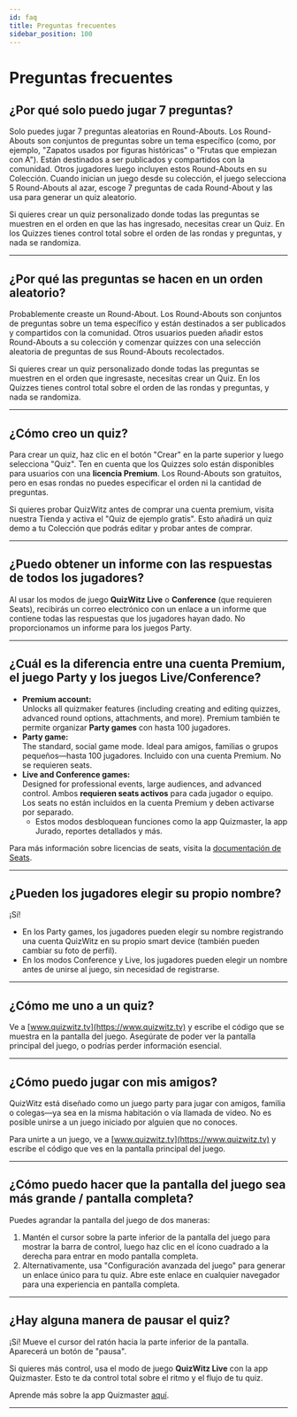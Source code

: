 ```yaml
---
id: faq
title: Preguntas frecuentes
sidebar_position: 100
---
```


# Preguntas frecuentes

## ¿Por qué solo puedo jugar 7 preguntas?

Solo puedes jugar 7 preguntas aleatorias en Round-Abouts. Los Round-Abouts son conjuntos de preguntas sobre un tema específico (como, por ejemplo, "Zapatos usados por figuras históricas" o "Frutas que empiezan con A"). Están destinados a ser publicados y compartidos con la comunidad. Otros jugadores luego incluyen estos Round-Abouts en su Colección. Cuando inician un juego desde su colección, el juego selecciona 5 Round-Abouts al azar, escoge 7 preguntas de cada Round-About y las usa para generar un quiz aleatorio.

Si quieres crear un quiz personalizado donde todas las preguntas se muestren en el orden en que las has ingresado, necesitas crear un Quiz. En los Quizzes tienes control total sobre el orden de las rondas y preguntas, y nada se randomiza.

---

## ¿Por qué las preguntas se hacen en un orden aleatorio?

Probablemente creaste un Round-About. Los Round-Abouts son conjuntos de preguntas sobre un tema específico y están destinados a ser publicados y compartidos con la comunidad. Otros usuarios pueden añadir estos Round-Abouts a su colección y comenzar quizzes con una selección aleatoria de preguntas de sus Round-Abouts recolectados.

Si quieres crear un quiz personalizado donde todas las preguntas se muestren en el orden que ingresaste, necesitas crear un Quiz. En los Quizzes tienes control total sobre el orden de las rondas y preguntas, y nada se randomiza.

---

## ¿Cómo creo un quiz?

Para crear un quiz, haz clic en el botón "Crear" en la parte superior y luego selecciona "Quiz". Ten en cuenta que los Quizzes solo están disponibles para usuarios con una **licencia Premium**. Los Round-Abouts son gratuitos, pero en esas rondas no puedes especificar el orden ni la cantidad de preguntas.

Si quieres probar QuizWitz antes de comprar una cuenta premium, visita nuestra Tienda y activa el "Quiz de ejemplo gratis". Esto añadirá un quiz demo a tu Colección que podrás editar y probar antes de comprar.

---

## ¿Puedo obtener un informe con las respuestas de todos los jugadores?

Al usar los modos de juego **QuizWitz Live** o **Conference** (que requieren Seats), recibirás un correo electrónico con un enlace a un informe que contiene todas las respuestas que los jugadores hayan dado. No proporcionamos un informe para los juegos Party.

---

## ¿Cuál es la diferencia entre una cuenta Premium, el juego Party y los juegos Live/Conference?

- **Premium account:**\
  Unlocks all quizmaker features (including creating and editing quizzes, advanced round options, attachments, and more). Premium también te permite organizar **Party games** con hasta 100 jugadores.
- **Party game:**\
  The standard, social game mode. Ideal para amigos, familias o grupos pequeños—hasta 100 jugadores. Incluido con una cuenta Premium. No se requieren seats.
- **Live and Conference games:**\
  Designed for professional events, large audiences, and advanced control. Ambos **requieren seats activos** para cada jugador o equipo. Los seats no están incluidos en la cuenta Premium y deben activarse por separado.
  - Estos modos desbloquean funciones como la app Quizmaster, la app Jurado, reportes detallados y más.

Para más información sobre licencias de seats, visita la [documentación de Seats](quizmaster/005-seats.md).

---

## ¿Pueden los jugadores elegir su propio nombre?

¡Sí!

- En los Party games, los jugadores pueden elegir su nombre registrando una cuenta QuizWitz en su propio smart device (también pueden cambiar su foto de perfil).
- En los modos Conference y Live, los jugadores pueden elegir un nombre antes de unirse al juego, sin necesidad de registrarse.

---

## ¿Cómo me uno a un quiz?

Ve a [www.quizwitz.tv](https://www.quizwitz.tv) y escribe el código que se muestra en la pantalla del juego. Asegúrate de poder ver la pantalla principal del juego, o podrías perder información esencial.

---

## ¿Cómo puedo jugar con mis amigos?

QuizWitz está diseñado como un juego party para jugar con amigos, familia o colegas—ya sea en la misma habitación o vía llamada de video. No es posible unirse a un juego iniciado por alguien que no conoces.

Para unirte a un juego, ve a [www.quizwitz.tv](https://www.quizwitz.tv) y escribe el código que ves en la pantalla principal del juego.

---

## ¿Cómo puedo hacer que la pantalla del juego sea más grande / pantalla completa?

Puedes agrandar la pantalla del juego de dos maneras:

1. Mantén el cursor sobre la parte inferior de la pantalla del juego para mostrar la barra de control, luego haz clic en el ícono cuadrado a la derecha para entrar en modo pantalla completa.
2. Alternativamente, usa "Configuración avanzada del juego" para generar un enlace único para tu quiz. Abre este enlace en cualquier navegador para una experiencia en pantalla completa.

---

## ¿Hay alguna manera de pausar el quiz?

¡Sí! Mueve el cursor del ratón hacia la parte inferior de la pantalla. Aparecerá un botón de "pausa".

Si quieres más control, usa el modo de juego **QuizWitz Live** con la app Quizmaster. Esto te da control total sobre el ritmo y el flujo de tu quiz.

Aprende más sobre la app Quizmaster [aquí](quizmaster/001-introduction.md).

---
